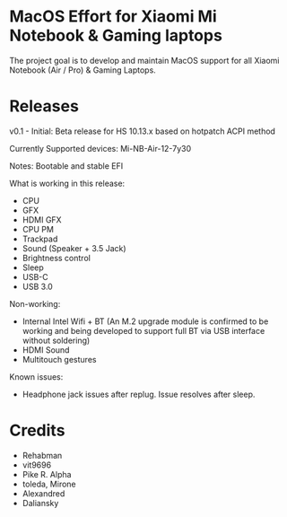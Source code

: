 # MacOS Effort for Xiaomi Mi Notebook & Gaming laptops
The project goal is to develop and maintain MacOS support for all Xiaomi Notebook (Air / Pro) & Gaming Laptops.

# Releases
v0.1 - Initial: Beta release for HS 10.13.x based on hotpatch ACPI method

Currently Supported devices:
Mi-NB-Air-12-7y30

Notes:
Bootable and stable EFI

What is working in this release:
- CPU
- GFX
- HDMI GFX
- CPU PM
- Trackpad
- Sound (Speaker + 3.5 Jack)
- Brightness control
- Sleep
- USB-C
- USB 3.0

Non-working:
- Internal Intel Wifi + BT (An M.2 upgrade module is confirmed to be working and being developed to support full BT via USB interface without soldering)
- HDMI Sound
- Multitouch gestures

Known issues:
- Headphone jack issues after replug. Issue resolves after sleep.

# Credits
- Rehabman
- vit9696
- Pike R. Alpha
- toleda, Mirone
- Alexandred 
- Daliansky
